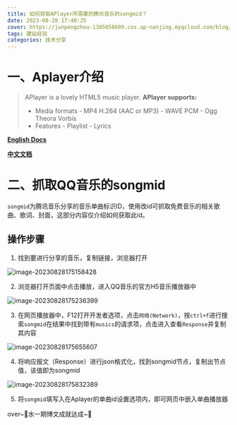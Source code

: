 ```yaml
---
title: 如何获取APlayer所需要的腾讯音乐的songmid？
date: 2023-08-28 17:40:25
cover: https://junpengzhou-1305658609.cos.ap-nanjing.myqcloud.com/blog/qq%E9%9F%B3%E4%B9%90%E6%8A%80%E5%B7%A7%E5%88%86%E4%BA%AB-cover.jpg
tags: 建站经验
categories: 技术分享
---
```

# 一、Aplayer介绍

> APlayer is a lovely HTML5 music player.
> **APlayer supports:**
>
> - Media formats - MP4 H.264 (AAC or MP3) - WAVE PCM - Ogg Theora Vorbis
> - Features - Playlist - Lyrics

**[English Docs](https://aplayer.js.org/)**

**[中文文档](https://aplayer.js.org/#/zh-Hans/)**

# 二、抓取QQ音乐的songmid
`songmid`为腾讯音乐分享的音乐单曲标识ID，使用改id可抓取免费音乐的相关歌曲、歌词、封面，这部分内容仅介绍如何获取此id。

## 操作步骤

1. 找到要进行分享的音乐，复制链接，浏览器打开

![image-20230828175158428](https://junpengzhou-1305658609.cos.ap-nanjing.myqcloud.com/blog/image-20230828175158428.png)

2. 浏览器打开页面中点击播放，进入QQ音乐的官方H5音乐播放器中

![image-20230828175236399](https://junpengzhou-1305658609.cos.ap-nanjing.myqcloud.com/blog/image-20230828175236399.png)

3. 在网页播放器中，F12打开开发者选项，点击`网络(Network)`，按`ctrl+f`进行搜索`songmid`在结果中找到带有`musics`的请求项，点击进入查看`Response`并复制其内容

![image-20230828175655607](https://junpengzhou-1305658609.cos.ap-nanjing.myqcloud.com/blog/image-20230828175655607.png)

4. 将响应报文（Response）进行json格式化，找到songmid节点，复制出节点值，该值即为songmid

![image-20230828175832389](https://junpengzhou-1305658609.cos.ap-nanjing.myqcloud.com/blog/image-20230828175832389.png)

5. 将`songmid`填写入在Aplayer的单曲id设置选项内，即可网页中嵌入单曲播放器

over~:sunrise_over_mountains:水一期博文成就达成~:dog:

